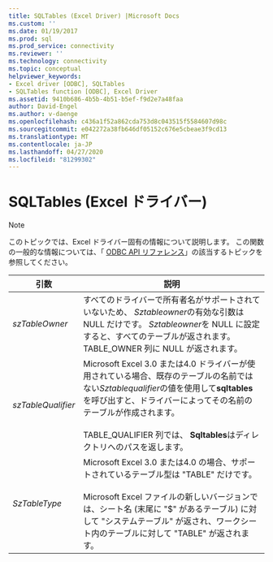 ```yaml
---
title: SQLTables (Excel Driver) |Microsoft Docs
ms.custom: ''
ms.date: 01/19/2017
ms.prod: sql
ms.prod_service: connectivity
ms.reviewer: ''
ms.technology: connectivity
ms.topic: conceptual
helpviewer_keywords:
- Excel driver [ODBC], SQLTables
- SQLTables function [ODBC], Excel Driver
ms.assetid: 9410b686-4b5b-4b51-b5ef-f9d2e7a48faa
author: David-Engel
ms.author: v-daenge
ms.openlocfilehash: c436a1f52a862cda753d8c043515f5584607d98c
ms.sourcegitcommit: e042272a38fb646df05152c676e5cbeae3f9cd13
ms.translationtype: MT
ms.contentlocale: ja-JP
ms.lasthandoff: 04/27/2020
ms.locfileid: "81299302"
---
```

# <a name="sqltables-excel-driver"></a>SQLTables (Excel ドライバー)
> [!NOTE]  
>  このトピックでは、Excel ドライバー固有の情報について説明します。 この関数の一般的な情報については、「 [ODBC API リファレンス](../../odbc/reference/syntax/odbc-api-reference.md)」の該当するトピックを参照してください。  
  
|引数|説明|  
|--------------|--------------|  
|*szTableOwner*|すべてのドライバーで所有者名がサポートされていないため、 *Sztableowner*の有効な引数は NULL だけです。 *Sztableowner*を NULL に設定すると、すべてのテーブルが返されます。 TABLE_OWNER 列に NULL が返されます。|  
|*szTableQualifier*|Microsoft Excel 3.0 または4.0 ドライバーが使用されている場合、既存のテーブルの名前ではない*Sztablequalifier*の値を使用して**sqltables**を呼び出すと、ドライバーによってその名前のテーブルが作成されます。<br /><br /> TABLE_QUALIFIER 列では、 **Sqltables**はディレクトリへのパスを返します。|  
|*SzTableType*|Microsoft Excel 3.0 または4.0 の場合、サポートされているテーブル型は "TABLE" だけです。<br /><br /> Microsoft Excel ファイルの新しいバージョンでは、シート名 (末尾に "$" があるテーブル) に対して "システムテーブル" が返され、ワークシート内のテーブルに対して "TABLE" が返されます。|
